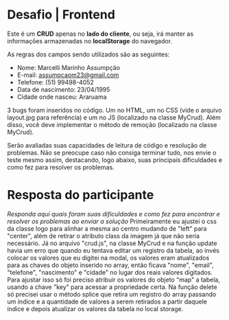 # Desafio | Frontend

Este é um **CRUD** apenas no **lado do cliente**, ou seja, irá manter as informações armazenadas no **localStorage** do navegador.

As regras dos campos sendo utilizados são as seguintes:

- Nome: Marcelli Marinho Assumpção
- E-mail: assumpcaom23@gmail.com
- Telefone: (51) 99498-4052
- Data de nascimento: 23/04/1995
- Cidade onde nasceu: Araruama

3 bugs foram inseridos no código. Um no HTML, um no CSS (vide o arquivo layout.jpg para referência) e um no JS (localizado na classe MyCrud).
Além disso, você deve implementar o método de remoção (localizado na classe MyCrud).

Serão avaliadas suas capacidades de leitura de código e resolução de problemas. Não se preocupe caso não consiga terminar tudo, nos envie o teste mesmo assim, destacando, logo abaixo, suas principais dificuldades e como fez para resolver os problemas.

# Resposta do participante

_Responda aqui quais foram suas dificuldades e como fez para encontrar e resolver os problemas ao enviar a solução_
Primeiramente eu ajustei o css da classe logo para alinhar a mesma ao centro mudando de "left" para "center", além de retirar o atributo class da imagem já que não seria necessário.
Já no arquivo "crud.js", na classe MyCrud e na função update havia um erro que quando eu tentava editar um registro da tabela, ao invés colocar os valores que eu digitei na modal, os valores eram atualizados para as chaves do objeto inserido no array, então ficava "nome", "email", "telefone", "nascimento" e "cidade" no lugar dos reais valores digitados. Para ajustar isso só foi preciso atribuir os valores do objeto "map" a tabela, usando a chave "key" para acessar a propriedade certa.
Na função delete só precisei usar o método splice que retira um registro do array passando um índice e a quantidade de valores a serem retirados a partir daquele índice e depois atualizar os valores da tabela no local storage.
